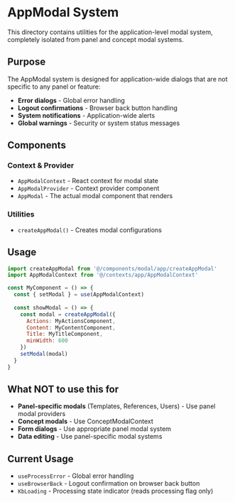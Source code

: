 # AppModal System

This directory contains utilities for the application-level modal system, completely isolated from panel and concept modal systems.

## Purpose

The AppModal system is designed for application-wide dialogs that are not specific to any panel or feature:

- **Error dialogs** - Global error handling
- **Logout confirmations** - Browser back button handling  
- **System notifications** - Application-wide alerts
- **Global warnings** - Security or system status messages

## Components

### Context & Provider
- `AppModalContext` - React context for modal state
- `AppModalProvider` - Context provider component
- `AppModal` - The actual modal component that renders

### Utilities
- `createAppModal()` - Creates modal configurations

## Usage

```javascript
import createAppModal from '@/components/modal/app/createAppModal'
import AppModalContext from '@/contexts/app/AppModalContext'

const MyComponent = () => {
  const { setModal } = use(AppModalContext)
  
  const showModal = () => {
    const modal = createAppModal({
      Actions: MyActionsComponent,
      Content: MyContentComponent, 
      Title: MyTitleComponent,
      minWidth: 600
    })
    setModal(modal)
  }
}
```

## What NOT to use this for

- **Panel-specific modals** (Templates, References, Users) - Use panel modal providers
- **Concept modals** - Use ConceptModalContext
- **Form dialogs** - Use appropriate panel modal system
- **Data editing** - Use panel-specific modal systems

## Current Usage

- `useProcessError` - Global error handling
- `useBrowserBack` - Logout confirmation on browser back button
- `KbLoading` - Processing state indicator (reads processing flag only)
